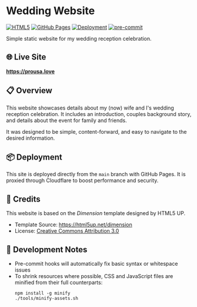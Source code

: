 # Wedding Website

[![HTML5](https://img.shields.io/badge/HTML5-E34F26?logo=html5&logoColor=white)](https://developer.mozilla.org/en-US/docs/Web/HTML)
[![GitHub Pages](https://img.shields.io/badge/GitHub%20Pages-222222?logo=github&logoColor=white)](https://pages.github.com/)
[![Deployment](https://github.com/benprisby/wedding-website/actions/workflows/pages/pages-build-deployment/badge.svg)](https://github.com/benprisby/wedding-website/actions/workflows/pages/pages-build-deployment)
[![pre-commit](https://img.shields.io/badge/pre--commit-enabled-brightgreen?logo=pre-commit)](https://github.com/pre-commit/pre-commit)

Simple static website for my wedding reception celebration.

## 🌐 Live Site

**<https://prousa.love>**

## 📋 Overview

This website showcases details about my (now) wife and I's wedding reception celebration. It includes an introduction,
couples background story, and details about the event for family and friends.

It was designed to be simple, content-forward, and easy to navigate to the desired information.

## 📦 Deployment

This site is deployed directly from the `main` branch with GitHub Pages. It is proxied through Cloudflare to boost
performance and security.

## 👥 Credits

This website is based on the *Dimension* template designed by HTML5 UP.

- Template Source: <https://html5up.net/dimension>
- License: [Creative Commons Attribution 3.0](https://creativecommons.org/licenses/by/3.0/)

## 🔧 Development Notes

- Pre-commit hooks will automatically fix basic syntax or whitespace issues
- To shrink resources where possible, CSS and JavaScript files are minified from their full counterparts:
  ```shell
  npm install -g minify
  ./tools/minify-assets.sh
  ```
